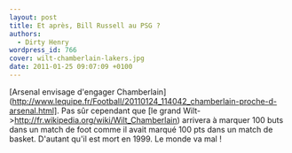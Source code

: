 ```yaml
---
layout: post
title: Et après, Bill Russell au PSG ?
authors:
  - Dirty Henry
wordpress_id: 766
cover: wilt-chamberlain-lakers.jpg
date: 2011-01-25 09:07:09 +0100
---
```


[Arsenal envisage d'engager
Chamberlain](http://www.lequipe.fr/Football/20110124_114042_chamberlain-proche-d-arsenal.html].
Pas sûr cependant que [le grand
Wilt->http://fr.wikipedia.org/wiki/Wilt_Chamberlain) arrivera à marquer 100 buts
dans un match de foot comme il avait marqué 100 pts dans un match de basket.
D'autant qu'il est mort en 1999. Le monde va mal !
